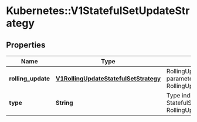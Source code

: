 # Kubernetes::V1StatefulSetUpdateStrategy

## Properties
Name | Type | Description | Notes
------------ | ------------- | ------------- | -------------
**rolling_update** | [**V1RollingUpdateStatefulSetStrategy**](V1RollingUpdateStatefulSetStrategy.md) | RollingUpdate is used to communicate parameters when Type is RollingUpdateStatefulSetStrategyType. | [optional] 
**type** | **String** | Type indicates the type of the StatefulSetUpdateStrategy. Default is RollingUpdate. | [optional] 


